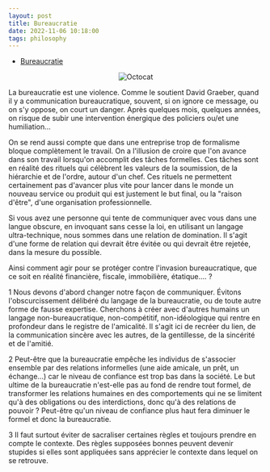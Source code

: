 ```yaml
---
layout: post
title: Bureaucratie
date: 2022-11-06 10:18:00
tags: philosophy
---
```


- [Bureaucratie](https://www.amazon.com/Bureaucratie/dp/2330076142)

<span style="display:block;text-align:center">![Octocat]({{site.baseurl}}/assets/img/bureaucratie.jpg)</span>

La bureaucratie est une violence. Comme le soutient David Graeber, quand il y a communication bureaucratique, souvent, si on ignore ce message, ou on s'y oppose, on court un danger. Après quelques mois, quelques années, on risque de subir une intervention énergique des policiers ou/et une humiliation...

On se rend aussi compte que dans une entreprise trop de formalisme bloque complètement le travail. On a l'illusion de croire que l'on avance dans son travail lorsqu'on accomplit des tâches formelles. Ces tâches sont en réalité des rituels qui célèbrent les valeurs de la soumission, de la hiérarchie et de l'ordre, autour d'un chef. Ces rituels ne permettent certainement pas d'avancer plus vite pour lancer dans le monde un nouveau service ou produit qui est justement le but final, ou la "raison d'être", d'une organisation professionnelle.

Si vous avez une personne qui tente de communiquer avec vous dans une langue obscure, en invoquant sans cesse la loi, en utilisant un langage ultra-technique, nous sommes dans une relation de domination. Il s'agit d'une forme de relation qui devrait être évitée ou qui devrait être rejetée, dans la mesure du possible.

Ainsi comment agir pour se protéger contre l'invasion bureaucratique, que ce soit en réalité financière, fiscale, immobilière, étatique.... ?

1 Nous devons d'abord changer notre façon de communiquer. Évitons l'obscurcissement délibéré du langage de la bureaucratie, ou de toute autre forme de fausse expertise. Cherchons à créer avec d'autres humains un langage non-bureaucratique, non-compétitif, non-idéologique qui rentre en profondeur dans le registre de l'amicalité. Il s'agit ici de recréer du lien, de la communication sincère avec les autres, de la gentillesse, de la sincérité et de l'amitié.

2 Peut-être que la bureaucratie empêche les individus de s'associer ensemble par des relations informelles (une aide amicale, un prêt, un échange...) car le niveau de confiance est trop bas dans la société. Le but ultime de la bureaucratie n'est-elle pas au fond de rendre tout formel, de transformer les relations humaines en des comportements qui ne se limitent qu'à des obligations ou des interdictions, donc qu'à des relations de pouvoir ? Peut-être qu'un niveau de confiance plus haut fera diminuer le formel et donc la bureaucratie.

3 Il faut surtout éviter de sacraliser certaines règles et toujours prendre en compte le contexte. Des règles supposées bonnes peuvent devenir stupides si elles sont appliquées sans apprécier le contexte dans lequel on se retrouve.
